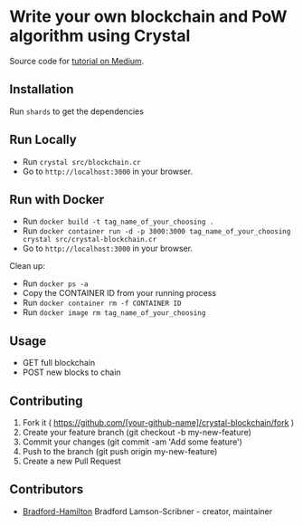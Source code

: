 # Write your own blockchain and PoW algorithm using Crystal

Source code for [tutorial on Medium](https://medium.com/@bradford_hamilton/write-your-own-blockchain-and-pow-algorithm-using-crystal-d53d5d9d0c52).

## Installation

Run `shards` to get the dependencies

## Run Locally

  - Run `crystal src/blockchain.cr`
  - Go to `http://localhost:3000` in your browser.

## Run with Docker

  - Run `docker build -t tag_name_of_your_choosing .`
  - Run `docker container run -d -p 3000:3000 tag_name_of_your_choosing crystal src/crystal-blockchain.cr`
  - Go to `http://localhost:3000` in your browser.

Clean up: 
  - Run `docker ps -a`
  - Copy the CONTAINER ID from your running process
  - Run `docker container rm -f CONTAINER ID`
  - Run `docker image rm tag_name_of_your_choosing`

## Usage

- GET full blockchain
- POST new blocks to chain

## Contributing

1. Fork it ( https://github.com/[your-github-name]/crystal-blockchain/fork )
2. Create your feature branch (git checkout -b my-new-feature)
3. Commit your changes (git commit -am 'Add some feature')
4. Push to the branch (git push origin my-new-feature)
5. Create a new Pull Request

## Contributors

- [Bradford-Hamilton](https://github.com/bradford-hamilton) Bradford Lamson-Scribner - creator, maintainer
